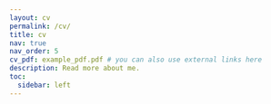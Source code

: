 ```yaml
---
layout: cv
permalink: /cv/
title: cv
nav: true
nav_order: 5
cv_pdf: example_pdf.pdf # you can also use external links here
description: Read more about me.
toc:
  sidebar: left
---
```

